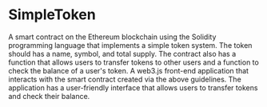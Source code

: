 # SimpleToken
A smart contract on the Ethereum blockchain using the Solidity programming language that implements a simple token system. 
The token should has a name, symbol, and total supply. 
The contract also has a function that allows users to transfer tokens to other users and a function to check the balance of a user's token. 
A web3.js front-end application that interacts with the smart contract created via the above guidelines. 
The application has a user-friendly interface that allows users to transfer tokens and check their balance.

